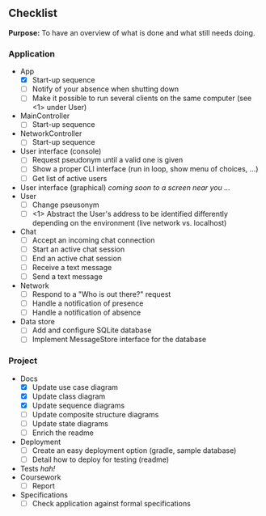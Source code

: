 ## Checklist

**Purpose:** To have an overview of what is done and what still needs doing.

### Application

- App
  - [x] Start-up sequence
  - [ ] Notify of your absence when shutting down
  - [ ] Make it possible to run several clients on the same computer (see <1> under User)
- MainController
  - [ ] Start-up sequence
- NetworkController
  - [ ] Start-up sequence
- User interface (console)
  - [ ] Request pseudonym until a valid one is given
  - [ ] Show a proper CLI interface (run in loop, show menu of choices, ...)
  - [ ] Get list of active users
- User interface (graphical) _coming soon to a screen near you ..._
- User
  - [ ] Change pseusonym
  - [ ] <1> Abstract the User's address to be identified differently depending on the environment (live network vs. localhost)
- Chat
  - [ ] Accept an incoming chat connection
  - [ ] Start an active chat session
  - [ ] End an active chat session
  - [ ] Receive a text message
  - [ ] Send a text message
- Network
  - [ ] Respond to a "Who is out there?" request
  - [ ] Handle a notification of presence
  - [ ] Handle a notification of absence
- Data store
  - [ ] Add and configure SQLite database
  - [ ] Implement MessageStore interface for the database

### Project

- Docs
  - [x] Update use case diagram
  - [x] Update class diagram
  - [x] Update sequence diagrams
  - [ ] Update composite structure diagrams
  - [ ] Update state diagrams
  - [ ] Enrich the readme
- Deployment
  - [ ] Create an easy deployment option (gradle, sample database)
  - [ ] Detail how to deploy for testing (readme)
- Tests _hah!_
- Coursework
  - [ ] Report
- Specifications
  - [ ] Check application against formal specifications
